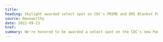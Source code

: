 ```yaml
---
title:
heading: Skylight awarded select spot on CDC's PRIME and DMI Blanket Purchase Agreement
source: Newsworthy
date: 2022-09-23
href:
summary: We're honored to be awarded a select spot on the CDC's new Pandemic Ready Interoperability Modernization Effort and Data Modernization Initiative Blanket Purchase Agreement. This contract vehicle will be a critical component of the CDC's overall $500M+ effort to modernize the nation's public health digital and data infrastructure. 
---
```


